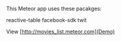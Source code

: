 This Meteor app uses these pacakges:

reactive-table
facebook-sdk
twit

View [http://movies_list.meteor.com](Demo)